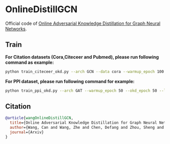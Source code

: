 # OnlineDistillGCN
Official code of [Online Adversarial Knowledge Distillation for Graph Neural Networks](https://arxiv.org/abs/2112.13966).

## Train
**For Citation datasets (Cora,Citeceer and Pubmed), please run following command as example:**

``` bash
python train_citeceer_okd.py --arch GCN --data cora --warmup_epoch 100 --okd_epoch 100 --logitkd_trade 1 --gan_trade 1 --d_trade 1
```

**For PPI dataset, please run following command for example:**

``` bash
python train_ppi_okd.py --arch GAT --warmup_epoch 50 --okd_epoch 50 --logit_kd_trade 1 --gan_trade 0.1 --d_trade 0.1 --num_hidden 4 --d_dim 64 --alpha 1
```

## Citation
```bibtex
@article{wangOnlineDistillGCN,
  title={Online Adversarial Knowledge Distillation for Graph Neural Networks},
  author={Wang, Can and Wang, Zhe and Chen, Defang and Zhou, Sheng and Feng, Yan and Chen, Chun},
  journal={Arxiv}
}
```


